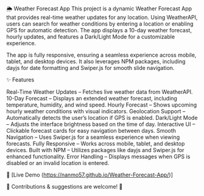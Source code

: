 🌦️ Weather Forecast App
This project is a dynamic Weather Forecast App that provides real-time weather updates for any location. Using WeatherAPI, users can search for weather conditions by entering a location or enabling GPS for automatic detection. The app displays a 10-day weather forecast, hourly updates, and features a Dark/Light Mode for a customizable experience.

The app is fully responsive, ensuring a seamless experience across mobile, tablet, and desktop devices. It also leverages NPM packages, including dayjs for date formatting and Swiper.js for smooth slide navigation.

✨ Features

Real-Time Weather Updates – Fetches live weather data from WeatherAPI.
10-Day Forecast – Displays an extended weather forecast, including temperature, humidity, and wind speed.
Hourly Forecast – Shows upcoming hourly weather conditions with visual indicators.
Geolocation Support – Automatically detects the user’s location if GPS is enabled.
Dark/Light Mode – Adjusts the interface brightness based on the time of day.
Interactive UI – Clickable forecast cards for easy navigation between days.
Smooth Navigation – Uses Swiper.js for a seamless experience when viewing forecasts.
Fully Responsive – Works across mobile, tablet, and desktop devices.
Built with NPM – Utilizes packages like dayjs and Swiper.js for enhanced functionality.
Error Handling – Displays messages when GPS is disabled or an invalid location is entered.

🔗 [Live Demo (https://nanmo57.github.io/Weather-Forecast-App/)]

📌 Contributions & suggestions are welcome! 🚀

